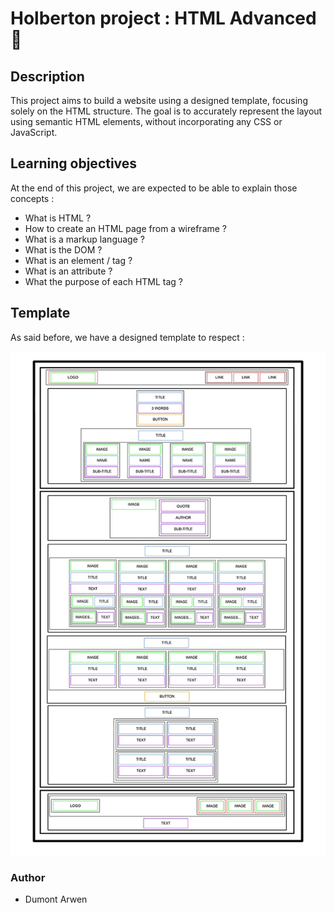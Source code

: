 # Holberton project : HTML Advanced :hibiscus:

## Description

This project aims to build a website using a designed template, focusing solely on the HTML structure. The goal is to accurately represent the layout using semantic HTML elements, without incorporating any CSS or JavaScript.

## Learning objectives

At the end of this project, we are expected to be able to explain those concepts :

- What is HTML ?
- How to create an HTML page from a wireframe ?
- What is a markup language ?
- What is the DOM ?
- What is an element / tag ?
- What is an attribute ?
- What the purpose of each HTML tag ?

## Template

As said before, we have a designed template to respect :

![Template](./assets/rendu.png)

### Author

- Dumont Arwen
